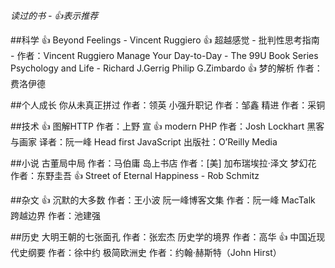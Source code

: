 
*读过的书 - 👍表示推荐*

##科学
👍 Beyond Feelings - Vincent Ruggiero
👍 超越感觉 - 批判性思考指南 - 作者：Vincent Ruggiero
Manage Your Day-to-Day - The 99U Book Series
Psychology and Life - Richard J.Gerrig Philip G.Zimbardo
👍 梦的解析 作者：费洛伊德

##个人成长
你从未真正拼过 作者：领英
小强升职记 作者：邹鑫
精进 作者：采铜

##技术
👍 图解HTTP 作者：上野 宣
👍 modern PHP 作者：Josh Lockhart
黑客与画家 译者：阮一峰
Head first JavaScript 出版社：O’Reilly Media

##小说
古董局中局 作者：马伯庸
岛上书店 作者：[美] 加布瑞埃拉·泽文
梦幻花 作者：东野圭吾
👍 Street of Eternal Happiness - Rob Schmitz

##杂文
👍 沉默的大多数 作者：王小波
阮一峰博客文集 作者：阮一峰
MacTalk 跨越边界 作者：池建强

##历史
大明王朝的七张面孔 作者：张宏杰
历史学的境界 作者：高华
👍 中国近现代史纲要 作者：徐中约
极简欧洲史 作者：约翰·赫斯特（John Hirst）
